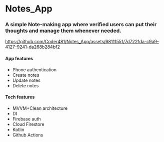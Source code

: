 # Notes_App

### A simple Note-making app where verified users can put their thoughts and manage them whenever needed.

https://github.com/Coder481/Notes_App/assets/68111551/7d7221da-c9a9-4127-9241-da268b284bf2


#### App features
* Phone authentication
* Create notes
* Update notes
* Delete notes

#### Tech features
* MVVM+Clean architecture
* DI
* Firebase auth
* Cloud Firestore
* Kotlin
* Github Actions
